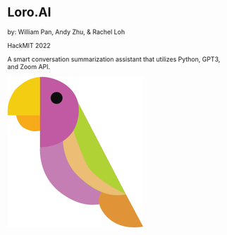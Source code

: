# Loro.AI
by: William Pan, Andy Zhu, & Rachel Loh

HackMIT 2022

A smart conversation summarization assistant that utilizes Python, GPT3, and Zoom API.

![Loro](https://github.com/wp4032/loro-ai/blob/main/loro.png?raw=true)
